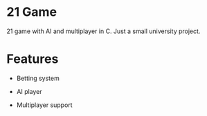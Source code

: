 21 Game
=======

21 game with AI and multiplayer in C. Just a small university project.


Features
=======

- Betting system

- AI player

- Multiplayer support
